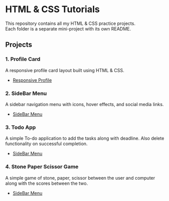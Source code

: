 # HTML & CSS Tutorials

This repository contains all my HTML & CSS practice projects.  
Each folder is a separate mini-project with its own README.

## Projects

### 1. Profile Card 
A responsive profile card layout built using HTML & CSS.
- [Responsive Profile](https://adarshabhishek.github.io/HTML-CSS-JS_Tutorials/Responsive%20Profile%20Card/)  

### 2. SideBar Menu  
A sidebar navigation menu with icons, hover effects, and social media links.  
- [SideBar Menu](https://adarshabhishek.github.io/HTML-CSS-JS_Tutorials/SideBar/)  

### 3. Todo App  
A simple To-do application to add the tasks along with deadline. Also delete functionality on successful completion.  
- [SideBar Menu](https://adarshabhishek.github.io/HTML-CSS-JS_Tutorials/Todo%20App/) 

### 4. Stone Paper Scissor Game  
A simple game of stone, paper, scissor between the user and computer along with the scores between the two.  
- [SideBar Menu](https://adarshabhishek.github.io/HTML-CSS-JS_Tutorials/Rock%20Paper%20Scissor/) 